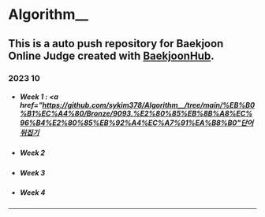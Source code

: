 # Algorithm__
This is a auto push repository for Baekjoon Online Judge created with [BaekjoonHub](https://github.com/BaekjoonHub/BaekjoonHub).
---

### 2023 10

- ##### Week 1 : <a href="https://github.com/sykim378/Algorithm__/tree/main/%EB%B0%B1%EC%A4%80/Bronze/9093.%E2%80%85%EB%8B%A8%EC%96%B4%E2%80%85%EB%92%A4%EC%A7%91%EA%B8%B0"단어뒤집기</a>
- ##### Week 2
- ##### Week 3
- ##### Week 4

---
